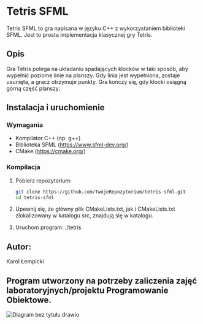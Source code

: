 # Tetris SFML

Tetris SFML to gra napisana w języku C++ z wykorzystaniem biblioteki SFML. Jest to prosta implementacja klasycznej gry Tetris.

## Opis

Gra Tetris polega na układaniu spadających klocków w taki sposób, aby wypełnić poziome linie na planszy. Gdy linia jest wypełniona, zostaje usunięta, a gracz otrzymuje punkty. Gra kończy się, gdy klocki osiągną górną część planszy.

## Instalacja i uruchomienie

### Wymagania

- Kompilator C++ (np. g++)
- Biblioteka SFML (https://www.sfml-dev.org/)
- CMake (https://cmake.org/)

### Kompilacja

1. Pobierz repozytorium:
   ```bash
   git clone https://github.com/TwojeRepozytorium/tetris-sfml.git
   cd tetris-sfml
   
2. Upewnij się, że główny plik CMakeLists.txt, jak i CMakeLists.txt zlokalizowany w katalogu src, znajdują się w katalogu.

3. Uruchom program:
  ./tetris

## Autor:
Karol Łempicki

## Program utworzony na potrzeby zaliczenia zajęć laboratoryjnych/projektu Programowanie Obiektowe.

![Diagram bez tytułu drawio](https://github.com/kerelito/tetris-sfml/assets/68667857/7fc363a5-4e8b-45ec-add4-b2fc522303b0)
